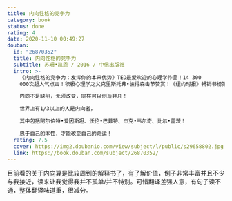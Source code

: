 ```yaml
---
title: 内向性格的竞争力
category: book
status: done
rating: 4
date: 2020-11-10 00:49:27
douban:
  id: "26870352"
  title: 内向性格的竞争力
  subtitle: 苏珊•凯恩 / 2016 / 中信出版社
  intro: >-
    《内向性格的竞争力：发挥你的本来优势》TED最爱欢迎的心理学作品！14 300
    000次超人气点击！积极心理学之父克里斯托弗•彼得森击节赞赏！《纽约时报》畅销书榜第一名！《时代》封面专题报道！CNN、《福布斯》、《巴伦周刊》、《人物》、《出版者周刊》一致推荐！

    内向不是缺陷，无须改变，同样可以创造非凡！

    世界上有1/3以上的人是内向者，

    其中包括阿尔伯特•爱因斯坦、沃伦•巴菲特、杰克•韦尔奇、比尔•盖茨！

    忠于自己的本性，才能改变自己的命运！
  rating: 7.5
  cover: https://img2.doubanio.com/view/subject/l/public/s29658802.jpg
  link: https://book.douban.com/subject/26870352/
---
```


目前看的关于内向算是比较周到的解释书了，有了解价值，例子非常丰富并且不少与我接近，读来让我觉得我并不孤单/并不特别。可惜翻译差强人意，有句子读不通，整体翻译味道重，很减分。